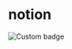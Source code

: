 # notion

![Custom badge](https://img.shields.io/endpoint?url=https://img.shields.io/badge/-Notion-orange)
